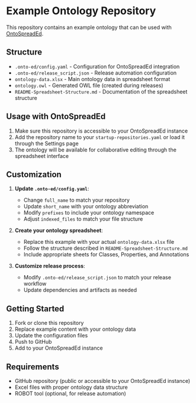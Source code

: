 # Example Ontology Repository

This repository contains an example ontology that can be used with [OntoSpreadEd](https://github.com/ontology-tools/onto-spread-ed).

## Structure

- `.onto-ed/config.yaml` - Configuration for OntoSpreadEd integration
- `.onto-ed/release_script.json` - Release automation configuration  
- `ontology-data.xlsx` - Main ontology data in spreadsheet format
- `ontology.owl` - Generated OWL file (created during releases)
- `README-Spreadsheet-Structure.md` - Documentation of the spreadsheet structure

## Usage with OntoSpreadEd

1. Make sure this repository is accessible to your OntoSpreadEd instance
2. Add the repository name to your `startup-repositories.yaml` or load it through the Settings page
3. The ontology will be available for collaborative editing through the spreadsheet interface

## Customization

1. **Update `.onto-ed/config.yaml`**:
   - Change `full_name` to match your repository
   - Update `short_name` with your ontology abbreviation
   - Modify `prefixes` to include your ontology namespace
   - Adjust `indexed_files` to match your file structure

2. **Create your ontology spreadsheet**:
   - Replace this example with your actual `ontology-data.xlsx` file
   - Follow the structure described in `README-Spreadsheet-Structure.md`
   - Include appropriate sheets for Classes, Properties, and Annotations

3. **Customize release process**:
   - Modify `.onto-ed/release_script.json` to match your release workflow
   - Update dependencies and artifacts as needed

## Getting Started

1. Fork or clone this repository
2. Replace example content with your ontology data
3. Update the configuration files
4. Push to GitHub
5. Add to your OntoSpreadEd instance

## Requirements

- GitHub repository (public or accessible to your OntoSpreadEd instance)
- Excel files with proper ontology data structure
- ROBOT tool (optional, for release automation)